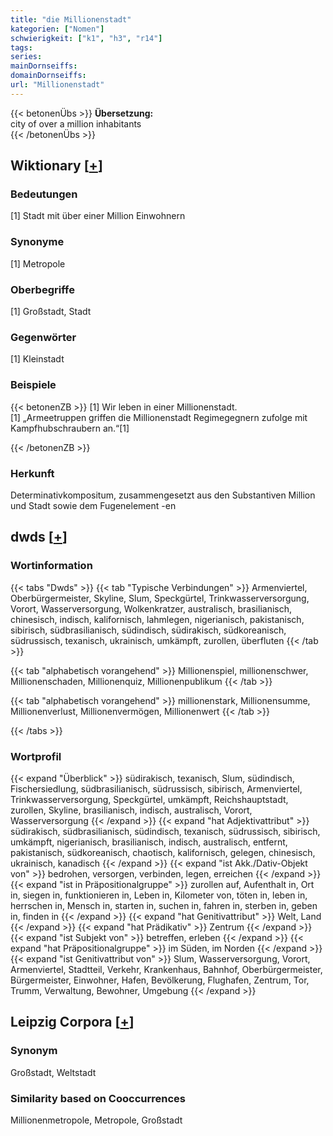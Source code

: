 ```yaml
---
title: "die Millionenstadt"
kategorien: ["Nomen"]
schwierigkeit: ["k1", "h3", "r14"]
tags:
series:
mainDornseiffs:
domainDornseiffs:
url: "Millionenstadt"
---
```


{{< betonenÜbs >}}
**Übersetzung:**  
city of over a million inhabitants  
{{< /betonenÜbs >}}

## Wiktionary [[+](https://de.wiktionary.org/wiki/Millionenstadt)]

### Bedeutungen
[1] Stadt mit über einer Million Einwohnern  

### Synonyme
[1] Metropole  

### Oberbegriffe
[1] Großstadt, Stadt  

### Gegenwörter
[1] Kleinstadt  

### Beispiele
{{< betonenZB >}}
[1] Wir leben in einer Millionenstadt.  
[1] „Armeetruppen griffen die Millionenstadt Regimegegnern zufolge mit Kampfhubschraubern an.“[1]  

{{< /betonenZB >}}
### Herkunft
Determinativkompositum, zusammengesetzt aus den Substantiven Million und Stadt sowie dem Fugenelement -en  



## dwds [[+](https://www.dwds.de/wb/Millionenstadt)]

### Wortinformation
{{< tabs "Dwds" >}}
{{< tab "Typische Verbindungen" >}}
Armenviertel, Oberbürgermeister, Skyline, Slum, Speckgürtel, Trinkwasserversorgung, Vorort, Wasserversorgung, Wolkenkratzer, australisch, brasilianisch, chinesisch, indisch, kalifornisch, lahmlegen, nigerianisch, pakistanisch, sibirisch, südbrasilianisch, südindisch, südirakisch, südkoreanisch, südrussisch, texanisch, ukrainisch, umkämpft, zurollen, überfluten
{{< /tab >}}

{{< tab "alphabetisch vorangehend" >}}
Millionenspiel, millionenschwer, Millionenschaden, Millionenquiz, Millionenpublikum
{{< /tab >}}

{{< tab "alphabetisch vorangehend" >}}
millionenstark, Millionensumme, Millionenverlust, Millionenvermögen, Millionenwert
{{< /tab >}}

{{< /tabs >}}

### Wortprofil
{{< expand "Überblick" >}} südirakisch, texanisch, Slum, südindisch, Fischersiedlung, südbrasilianisch, südrussisch, sibirisch, Armenviertel, Trinkwasserversorgung, Speckgürtel, umkämpft, Reichshauptstadt, zurollen, Skyline, brasilianisch, indisch, australisch, Vorort, Wasserversorgung {{< /expand >}}
{{< expand "hat Adjektivattribut" >}} südirakisch, südbrasilianisch, südindisch, texanisch, südrussisch, sibirisch, umkämpft, nigerianisch, brasilianisch, indisch, australisch, entfernt, pakistanisch, südkoreanisch, chaotisch, kalifornisch, gelegen, chinesisch, ukrainisch, kanadisch {{< /expand >}}
{{< expand "ist Akk./Dativ-Objekt von" >}} bedrohen, versorgen, verbinden, legen, erreichen {{< /expand >}}
{{< expand "ist in Präpositionalgruppe" >}} zurollen auf, Aufenthalt in, Ort in, siegen in, funktionieren in, Leben in, Kilometer von, töten in, leben in, herrschen in, Mensch in, starten in, suchen in, fahren in, sterben in, geben in, finden in {{< /expand >}}
{{< expand "hat Genitivattribut" >}} Welt, Land {{< /expand >}}
{{< expand "hat Prädikativ" >}} Zentrum {{< /expand >}}
{{< expand "ist Subjekt von" >}} betreffen, erleben {{< /expand >}}
{{< expand "hat Präpositionalgruppe" >}} im Süden, im Norden {{< /expand >}}
{{< expand "ist Genitivattribut von" >}} Slum, Wasserversorgung, Vorort, Armenviertel, Stadtteil, Verkehr, Krankenhaus, Bahnhof, Oberbürgermeister, Bürgermeister, Einwohner, Hafen, Bevölkerung, Flughafen, Zentrum, Tor, Trumm, Verwaltung, Bewohner, Umgebung {{< /expand >}}

## Leipzig Corpora [[+](https://corpora.uni-leipzig.de/en/res?word=Millionenstadt&corpusId=deu_newscrawl-public_2018)]


### Synonym
Großstadt, Weltstadt


### Similarity based on Cooccurrences
Millionenmetropole, Metropole, Großstadt

